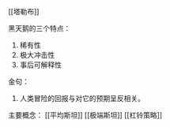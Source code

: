 
[[塔勒布]]

黑天鹅的三个特点：
1. 稀有性
2. 极大冲击性
3. 事后可解释性

金句：
1. 人类冒险的回报与对它的预期呈反相关。


主要概念：
[[平均斯坦]]
[[极端斯坦]]
[[杠铃策略]]